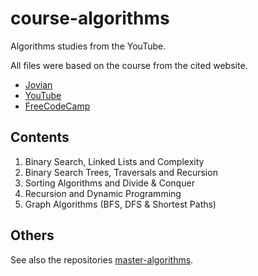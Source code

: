 # course-algorithms

Algorithms studies from the YouTube.

All files were based on the course from the cited website.

- [Jovian](https://jovian.ai/learn/data-structures-and-algorithms-in-python)
- [YouTube](https://youtu.be/pkYVOmU3MgA)
- [FreeCodeCamp](https://www.freecodecamp.org/news/learn-algorithms-and-data-structures-in-python/)

## Contents

1. Binary Search, Linked Lists and Complexity
2. Binary Search Trees, Traversals and Recursion
3. Sorting Algorithms and Divide & Conquer
4. Recursion and Dynamic Programming
5. Graph Algorithms (BFS, DFS & Shortest Paths)

## Others

See also the repositories [master-algorithms](https://github.com/thiagoneye/master-algorithms).
